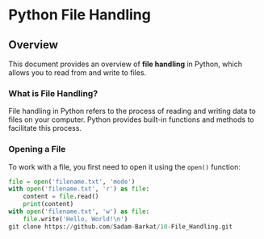 # Python File Handling

## Overview

This document provides an overview of **file handling** in Python, which allows you to read from and write to files.

### What is File Handling?

File handling in Python refers to the process of reading and writing data to files on your computer. Python provides built-in functions and methods to facilitate this process.

### Opening a File

To work with a file, you first need to open it using the `open()` function:

```python
file = open('filename.txt', 'mode')
with open('filename.txt', 'r') as file:
    content = file.read()
    print(content)
with open('filename.txt', 'w') as file:
    file.write('Hello, World!\n')
git clone https://github.com/Sadam-Barkat/10-File_Handling.git
